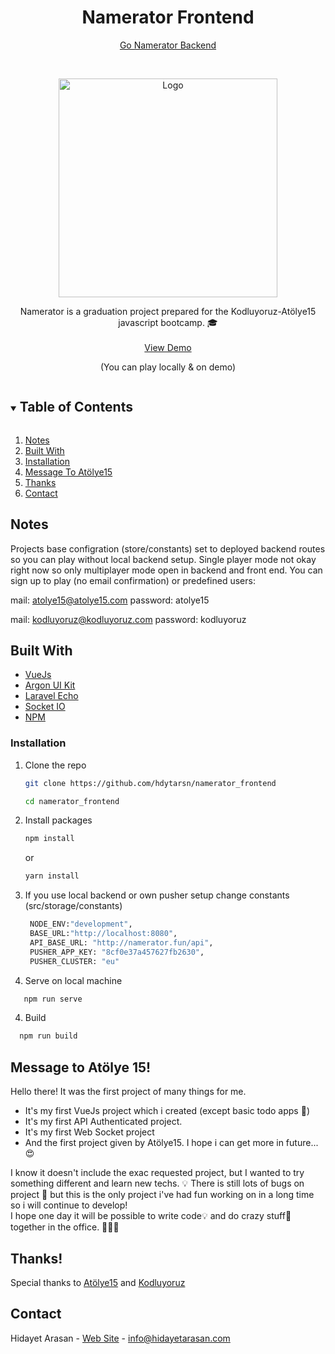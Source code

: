 <h1 align="center">Namerator Frontend</h1>

<p align="center">
<a href="https://github.com/hdytarsn/namerator_backend">Go Namerator Backend</a>
    </p>

<!-- PROJECT LOGO -->
<br />
<p align="center">
  <a href="https://github.com/hdytarsn/namerator_frontend">
    <img src="https://game.namerator.fun/img/logo/logo-bk.png" alt="Logo" width="350">
  </a>
  <p align="center">
Namerator is a graduation project prepared for the Kodluyoruz-Atölye15 javascript bootcamp. 🎓
    <br />
    <br />
    <a href="https://game.namerator.fun/">View Demo</a>
      <br>
        <p align="center">(You can play locally & on demo)</p>
  </p>
</p>


<details open="open">
  <summary><h2 style="display: inline-block">Table of Contents</h2></summary>
  <ol>
    <li><a href="#notes">Notes</a></li>
    <li><a href="#built-with">Built With</a></li>
    <li><a href="#installation">Installation</a></li>
    <li><a href="#message-to-atölye-15">Message To Atölye15</a></li>
    <li><a href="#thanks">Thanks</a></li>
    <li><a href="#contact">Contact</a></li>
  </ol>
</details>


## Notes

Projects base configration (store/constants) set to deployed backend routes so you can play without local backend setup.
Single player mode not okay right now so only multiplayer mode open in backend and front end.
You can sign up to play (no email confirmation) or predefined users:

mail: atolye15@atolye15.com
password: atolye15

mail: kodluyoruz@kodluyoruz.com
password: kodluyoruz


## Built With

* [VueJs](https://vuejs.org/)
* [Argon UI Kit](https://github.com/creativetimofficial/vue-argon-design-system)
* [Laravel Echo](https://github.com/laravel/echo)
* [Socket IO](https://socket.io/)
* [NPM](https://www.npmjs.com/)

### Installation

1. Clone the repo
   ```sh
   git clone https://github.com/hdytarsn/namerator_frontend
   ```
    ```sh
    cd namerator_frontend
   ```
2. Install packages
   ```sh
   npm install
   ```
   or
    ```sh
   yarn install
   ```
3. If you use local backend or own pusher setup change constants (src/storage/constants)
   ```sh
    NODE_ENV:"development",
    BASE_URL:"http://localhost:8080",
    API_BASE_URL: "http://namerator.fun/api",
    PUSHER_APP_KEY: "8cf0e37a457627fb2630",
    PUSHER_CLUSTER: "eu"
   ```
 
4. Serve on local machine
 ```sh
    npm run serve
   ```
4. Build
 ```sh
   npm run build
   ```


## Message to Atölye 15!

Hello there! 
It was the first project of many things for me.
<ul>
<li>It's my first VueJs project which i created (except basic todo apps 🤪)</li>
<li>It's my first API Authenticated project.</li>
<li>It's my first Web Socket project</li>
<li>And the first project given by Atölye15. I hope i can get more in future... 😍</li>
</ul>
I know it doesn't include the exac requested project, but I wanted to try something different and learn new techs. 💡
There is still lots of bugs on project 🤫 but this is the only project i've had fun working on in a long time<br> so i will continue to develop!
<br>
I hope one day it will be possible to write code💡 and do crazy stuff🤘 together in the office. 🤝🤝🤝

## Thanks!
Special thanks to [Atölye15](https://www.atolye15.com) and [Kodluyoruz](https://www.kodluyoruz.org) 


## Contact
Hidayet Arasan - [Web Site](https://hidayetarasan.com) - info@hidayetarasan.com
